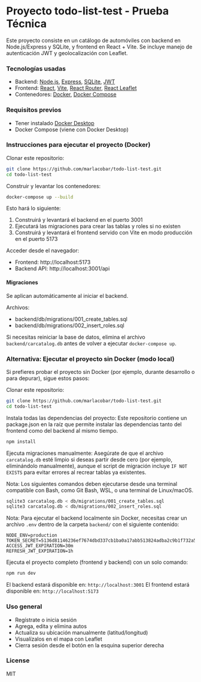# Proyecto todo-list-test - Prueba Técnica

Este proyecto consiste en un catálogo de automóviles con backend en Node.js/Express y SQLite, y frontend en React + Vite. Se incluye manejo de autenticación JWT y geolocalización con Leaflet.

### Tecnologías usadas

- Backend: [Node.js], [Express], [SQLite], [JWT]
- Frontend: [React], [Vite], [React Router], [React Leaflet]
- Contenedores: [Docker], [Docker Compose]

### Requisitos previos

- Tener instalado [Docker Desktop]
- Docker Compose (viene con Docker Desktop)

### Instrucciones para ejecutar el proyecto (Docker)

Clonar este repositorio:

```sh
git clone https://github.com/marlacobar/todo-list-test.git
cd todo-list-test
```

Construir y levantar los contenedores:

```sh
docker-compose up --build
```

Esto hará lo siguiente:

1. Construirá y levantará el backend en el puerto 3001
2. Ejecutará las migraciones para crear las tablas y roles si no existen
3. Construirá y levantará el frontend servido con Vite en modo producción en el puerto 5173

Acceder desde el navegador:

- Frontend: http://localhost:5173
- Backend API: http://localhost:3001/api

#### Migraciones

Se aplican automáticamente al iniciar el backend.

Archivos:

- backend/db/migrations/001_create_tables.sql
- backend/db/migrations/002_insert_roles.sql

Si necesitas reiniciar la base de datos, elimina el archivo `backend/carcatalog.db` antes de volver a ejecutar `docker-compose up`.


### Alternativa: Ejecutar el proyecto sin Docker (modo local)

Si prefieres probar el proyecto sin Docker (por ejemplo, durante desarrollo o para depurar), sigue estos pasos:

Clonar este repositorio:

```sh
git clone https://github.com/marlacobar/todo-list-test.git
cd todo-list-test
```

Instala todas las dependencias del proyecto:
Este repositorio contiene un package.json en la raíz que permite instalar las dependencias tanto del frontend como del backend al mismo tiempo.

```sh
npm install
```

Ejecuta migraciones manualmente:
Asegúrate de que el archivo `carcatalog.db` esté limpio si deseas partir desde cero (por ejemplo, eliminándolo manualmente), aunque el script de migración incluye `IF NOT EXISTS` para evitar errores al recrear tablas ya existentes.

Nota: Los siguientes comandos deben ejecutarse desde una terminal compatible con Bash, como Git Bash, WSL, o una terminal de Linux/macOS.

```sh
sqlite3 carcatalog.db < db/migrations/001_create_tables.sql
sqlite3 carcatalog.db < db/migrations/002_insert_roles.sql
```

Nota: Para ejecutar el backend localmente sin Docker, necesitas crear un archivo `.env` dentro de la carpeta `backend/` con el siguiente contenido:
```
NODE_ENV=production
TOKEN_SECRET=5136d81146236ef7674dbd337cb1ba0a17abb513824adba2c9b1f732a5be79dea9873619ec927c534b51bf8ddda920d740a2cca6f0f5d1f641b369273314ddfa
ACCESS_JWT_EXPIRATION=30m
REFRESH_JWT_EXPIRATION=1h
```

Ejecuta el proyecto completo (frontend y backend) con un solo comando:

```sh
npm run dev
```

El backend estará disponible en: `http://localhost:3001`
El frontend estará disponible en: `http://localhost:5173`


### Uso general

- Regístrate o inicia sesión
- Agrega, edita y elimina autos
- Actualiza su ubicación manualmente (latitud/longitud)
- Visualízalos en el mapa con Leaflet
- Cierra sesión desde el botón en la esquina superior derecha

### License

MIT

[Docker]: https://www.docker.com/
[Docker Desktop]: https://www.docker.com/products/docker-desktop
[Docker Compose]: https://docs.docker.com/compose/
[React]: https://es.react.dev/
[React Leaflet]: https://react-leaflet.js.org/
[Vite]: https://vite.dev/
[SQLite]: https://www.sqlite.org/
[JWT]: https://www.jwt.io/
[Node.js]: http://nodejs.org
[React Router]: https://reactrouter.com/home
[Express]: http://expressjs.com

